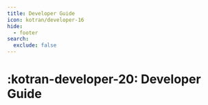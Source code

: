 ```yaml
---
title: Developer Guide
icon: kotran/developer-16
hide:
  - footer
search:
  exclude: false
---
```

# :kotran-developer-20: Developer Guide